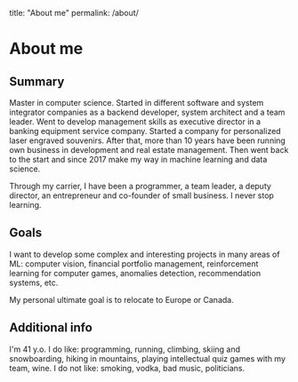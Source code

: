 title: "About me"
permalink: /about/

# About me

## Summary

Master in computer science.
Started in different software and system integrator companies as a backend developer,
system architect and a team leader.
Went to develop management skills as executive director in a banking equipment service company.
Started a company for personalized laser engraved souvenirs.
After that, more than 10 years have been running own business in development and real estate management.
Then went back to the start and since 2017 make my way in machine learning and data science.

Through my carrier, I have been a programmer, a team leader, a deputy director,
an entrepreneur and co-founder of small business. I never stop learning.

## Goals

I want to develop some complex and interesting projects in many areas of ML:
computer vision, financial portfolio management, reinforcement learning for computer games,
anomalies detection, recommendation systems, etc.

My personal ultimate goal is to relocate to Europe or Canada.

## Additional info

I'm 41 y.o.
I do like: programming, running, climbing, skiing and snowboarding, hiking in mountains,
playing intellectual quiz games with my team, wine.
I do not like: smoking, vodka, bad music, politicians.
